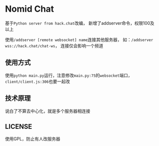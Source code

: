 # Nomid Chat
基于`Python server from hack.chat`改编，
新增了addserver命令，权限100及以上

使用`/addserver [remote websocket] name`连接其他服务器，
如：`/addserver wss://hack.chat/chat-ws`，
连接仅会影响一个频道

## 使用方式
使用`python main.py`运行，注意修改`main.py:75`的`websocket`端口，
`client/client.js:306`也要一起改

## 技术原理
说白了不算去中心化，就是多个服务器相连接

## LICENSE
使用GPL，防止有人改服务器
